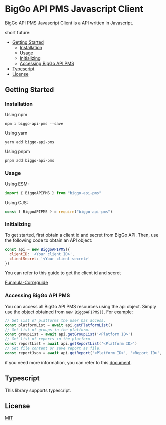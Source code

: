 # BigGo API PMS Javascript Client


BigGo API PMS Javascript Client is a API written in Javascript. 

short future:

- [Getting Started](#getting-started)
  - [Installation](#installation)
  - [Usage](#usage)
  - [Initializing](#initializing)
  - [Accessing BigGo API PMS](#accessing-biggo-api-pms)
- [Typescript](#typescript)
- [License](#license)

## Getting Started

### Installation

Using npm

```shell
npm i biggo-api-pms --save
```

Using yarn

```shell
yarn add biggo-api-pms
```

Using pnpm

```shell
pnpm add biggo-api-pms
```

### Usage

Using ESM:

```js
import { BiggoAPIPMS } from "biggo-api-pms"
```

Using CJS:

```js
const { BiggoAPIPMS } = require("biggo-api-pms")
```

### Initializing

To get started, first obtain a client id and secret from BigGo API. Then, use the following code to obtain an API object:

```js
const api = new BiggoAPIPMS({ 
  clientID: '<Your client ID>',
  clientSecret: '<Your client secret>' 
})
```

You can refer to this guide to get the client id and secret

[Funmula-Corp/guide](https://github.com/Funmula-Corp/guide)

### Accessing BigGo API PMS

You can access all BigGo API PMS resources using the api object. Simply use the object obtained from `new BiggoAPIPMS()`. For example:

```js
// Get list of platforms the user has access.
const platformList = await api.getPlatformList()
// Get list of groups in the platform.
const groupList = await api.getGroupList('<Platform ID>')
// Get list of reports in the platform.
const reportList = await api.getReportList('<Platform ID>')
// Get file content or save report as file.
const reportJson = await api.getReport('<Platform ID>', '<Report ID>', 'json')
```

if you need more information, you can refer to this [document](./lib/api/README.md).
## Typescript

This library supports typescript.

## License

[MIT](./LICENSE)
